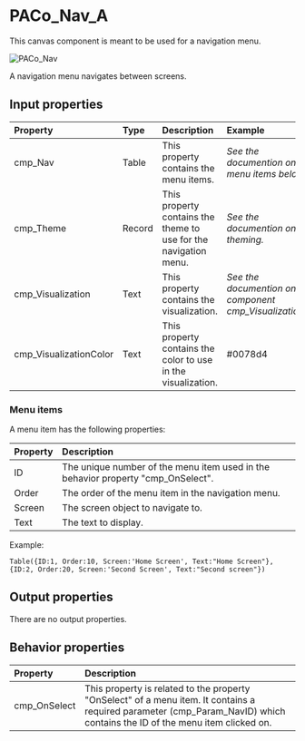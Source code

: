# PACo_Nav_A

This canvas component is meant to be used for a navigation menu.

![PACo_Nav](https://user-images.githubusercontent.com/35654198/197222505-7e7f42d7-9014-4471-a93a-c37c3f97a3e4.png)

A navigation menu navigates between screens.

## **Input properties**

| Property | Type | Description | Example |
| :--- | :--- | :--- | :--- |
| cmp_Nav | Table | This property contains the menu items. | *See the documention on menu items below.* |
| cmp_Theme | Record | This property contains the theme to use for the navigation menu. | *See the documention on theming.* |
| cmp_Visualization | Text | This property contains the visualization. | *See the documention on the component cmp_Visualization_A.* |
| cmp_VisualizationColor | Text | This property contains the color to use in the visualization. | #0078d4 |

### Menu items
A menu item has the following properties:

| Property | Description |
| :--- | :--- |
| ID | The unique number of the menu item used in the behavior property "cmp_OnSelect". |
| Order | The order of the menu item in the navigation menu. |
| Screen | The screen object to navigate to. |
| Text | The text to display. |

Example:

`Table({ID:1, Order:10, Screen:'Home Screen', Text:"Home Screen"}, {ID:2, Order:20, Screen:'Second Screen', Text:"Second screen"})`

## **Output properties**

There are no output properties.

## **Behavior properties**

| Property | Description |
| :--- | :--- |
| cmp_OnSelect | This property is related to the property "OnSelect" of a menu item. It contains a required parameter (cmp_Param_NavID) which contains the ID of the menu item clicked on. |
